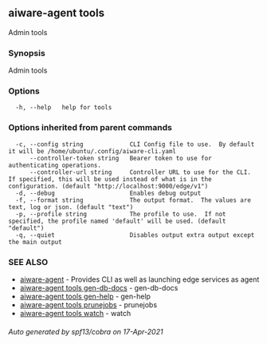 ## aiware-agent tools

Admin tools

### Synopsis

Admin tools

### Options

```
  -h, --help   help for tools
```

### Options inherited from parent commands

```
  -c, --config string             CLI Config file to use.  By default it will be /home/ubuntu/.config/aiware-cli.yaml
      --controller-token string   Bearer token to use for authenticating operations.
      --controller-url string     Controller URL to use for the CLI.  If specified, this will be used instead of what is in the configuration. (default "http://localhost:9000/edge/v1")
  -d, --debug                     Enables debug output
  -f, --format string             The output format.  The values are text, log or json. (default "text")
  -p, --profile string            The profile to use.  If not specified, the profile named 'default' will be used. (default "default")
  -q, --quiet                     Disables output extra output except the main output
```

### SEE ALSO

* [aiware-agent](/cli/aiware-agent.md)	 - Provides CLI as well as launching edge services as agent
* [aiware-agent tools gen-db-docs](/cli/aiware-agent_tools_gen-db-docs.md)	 - gen-db-docs
* [aiware-agent tools gen-help](/cli/aiware-agent_tools_gen-help.md)	 - gen-help
* [aiware-agent tools prunejobs](/cli/aiware-agent_tools_prunejobs.md)	 - prunejobs
* [aiware-agent tools watch](/cli/aiware-agent_tools_watch.md)	 - watch

###### Auto generated by spf13/cobra on 17-Apr-2021
